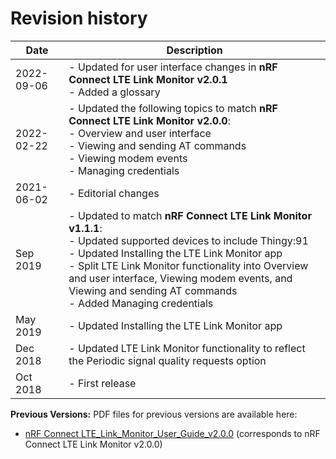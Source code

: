 # Revision history

| Date       | Description                                                                                                                                                           |
|------------|-----------------------------------------------------------------------------------------------------------------------------------------------------------------------|
| 2022-09-06 | - Updated for user interface changes in **nRF Connect LTE Link Monitor v2.0.1**</br> - Added a glossary                                                               |
| 2022-02-22 | - Updated the following topics to match **nRF Connect LTE Link Monitor v2.0.0**:</br>  - Overview and user interface</br>  - Viewing and sending AT commands</br>  - Viewing modem events</br>  - Managing credentials |
| 2021-06-02 | - Editorial changes                                                                                                                                                   |
| Sep 2019   | - Updated to match **nRF Connect LTE Link Monitor v1.1.1**:<br>  - Updated supported devices to include Thingy:91</br>  - Updated Installing the LTE Link Monitor app</br>  - Split LTE Link Monitor functionality into Overview and user interface, Viewing modem events, and Viewing and sending AT commands</br> - Added Managing credentials |
| May 2019   | - Updated Installing the LTE Link Monitor app                                                                                                                          |
| Dec 2018   | - Updated LTE Link Monitor functionality to reflect the Periodic signal quality requests option                                                                         |
| Oct 2018   | - First release                                                                                                                                                        |

**Previous Versions:**
PDF files for previous versions are available here:

- [nRF Connect LTE_Link_Monitor_User_Guide_v2.0.0](https://infocenter.nordicsemi.com/pdf/LTE_Link_Monitor_User_Guide_v2.0.0.pdf) (corresponds to nRF Connect LTE Link Monitor v2.0.0)
